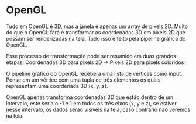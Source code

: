 # OpenGL

Tudo em OpenGL é 3D, mas a janela é apenas um array de pixels 2D. Muito do que
o OpenGL fará é transformar as coordenadas 3D em pixels 2D que possam ser
renderizadas na tela. Tudo isso é feito pela pipeline gráfica do OpenGL.

Esse processo de transformação pode ser resumido em duas grandes etapas:
Coordenadas 3D para pixels 2D -> Pixels 2D para pixels coloridos

O pipeline gráfico do OpenGL recebera uma lista de vértices como input. Pense
em um vértice com uma tupla de três elementos os quais representam uma
coordenada 3D (x, y, z).

OpenGL apenas transforma coordenadas 3D que estão dentro de um intervalo, este
seria o -1 e 1 em todos os três eixos (x, y e z), se estiver nesse intervalo,
os dados serão visíveis na tela, caso contrário não veremos na tela.
